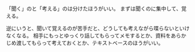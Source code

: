 「聞く」のと「考える」のは分けたほうがいい。
まずは聞くのに集中して、覚える。

逆にいうと、聞いて覚えるのが苦手だと、どうしても考えながら喋らないといけなくなる。
相手にもっとゆっくり話してもらってメモするとか、資料をあらかじめ渡してもらって考えておくとか、テキストベースのほうがいい。
